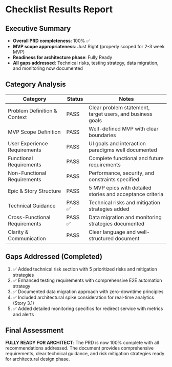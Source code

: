 # Checklist Results Report

## Executive Summary
- **Overall PRD completeness**: 100% ✅
- **MVP scope appropriateness**: Just Right (properly scoped for 2-3 week MVP)
- **Readiness for architecture phase**: Fully Ready
- **All gaps addressed**: Technical risks, testing strategy, data migration, and monitoring now documented

## Category Analysis

| Category | Status | Notes |
| -------- | ------ | ----- |
| Problem Definition & Context | PASS | Clear problem statement, target users, and business goals |
| MVP Scope Definition | PASS | Well-defined MVP with clear boundaries |
| User Experience Requirements | PASS | UI goals and interaction paradigms well documented |
| Functional Requirements | PASS | Complete functional and future requirements |
| Non-Functional Requirements | PASS | Performance, security, and constraints specified |
| Epic & Story Structure | PASS | 5 MVP epics with detailed stories and acceptance criteria |
| Technical Guidance | PASS ✅ | Technical risks and mitigation strategies added |
| Cross-Functional Requirements | PASS ✅ | Data migration and monitoring strategies documented |
| Clarity & Communication | PASS | Clear language and well-structured document |

## Gaps Addressed (Completed)
1. ✅ Added technical risk section with 5 prioritized risks and mitigation strategies
2. ✅ Enhanced testing requirements with comprehensive E2E automation strategy
3. ✅ Documented data migration approach with zero-downtime principles
4. ✅ Included architectural spike consideration for real-time analytics (Story 3.1)
5. ✅ Added detailed monitoring specifics for redirect service with metrics and alerts

## Final Assessment
**FULLY READY FOR ARCHITECT**: The PRD is now 100% complete with all recommendations addressed. The document provides comprehensive requirements, clear technical guidance, and risk mitigation strategies ready for architectural design phase.
